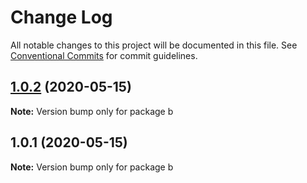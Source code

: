 # Change Log

All notable changes to this project will be documented in this file.
See [Conventional Commits](https://conventionalcommits.org) for commit guidelines.

## [1.0.2](/compare/v1.0.1...v1.0.2) (2020-05-15)

**Note:** Version bump only for package b





## 1.0.1 (2020-05-15)

**Note:** Version bump only for package b
